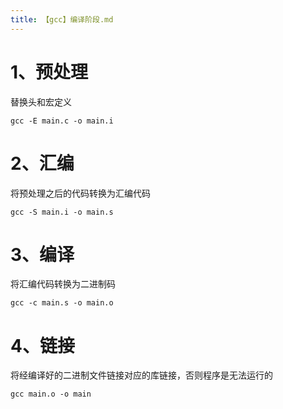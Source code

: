 ```yaml
---
title: 【gcc】编译阶段.md
---
```

# 1、预处理
替换头和宏定义
```shell
gcc -E main.c -o main.i
```
# 2、汇编
将预处理之后的代码转换为汇编代码
```shell
gcc -S main.i -o main.s
```

# 3、编译
将汇编代码转换为二进制码
```shell
gcc -c main.s -o main.o
```

# 4、链接
将经编译好的二进制文件链接对应的库链接，否则程序是无法运行的
```shell
gcc main.o -o main
```